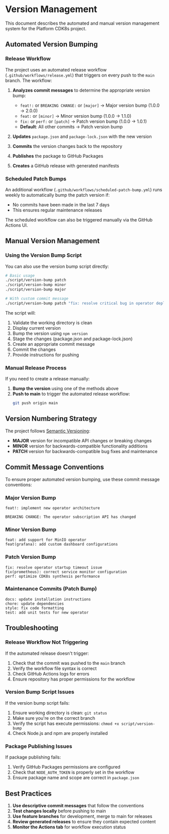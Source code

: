 # Version Management

This document describes the automated and manual version management system for the Platform CDK8s project.

## Automated Version Bumping

### Release Workflow

The project uses an automated release workflow (`.github/workflows/release.yml`) that triggers on every push to the `main` branch. The workflow:

1. **Analyzes commit messages** to determine the appropriate version bump:
   - `feat!:` or `BREAKING CHANGE:` or `[major]` → Major version bump (1.0.0 → 2.0.0)
   - `feat:` or `[minor]` → Minor version bump (1.0.0 → 1.1.0)
   - `fix:` or `perf:` or `[patch]` → Patch version bump (1.0.0 → 1.0.1)
   - **Default**: All other commits → Patch version bump

2. **Updates** `package.json` and `package-lock.json` with the new version
3. **Commits** the version changes back to the repository
4. **Publishes** the package to GitHub Packages
5. **Creates** a GitHub release with generated manifests

### Scheduled Patch Bumps

An additional workflow (`.github/workflows/scheduled-patch-bump.yml`) runs weekly to automatically bump the patch version if:

- No commits have been made in the last 7 days
- This ensures regular maintenance releases

The scheduled workflow can also be triggered manually via the GitHub Actions UI.

## Manual Version Management

### Using the Version Bump Script

You can also use the version bump script directly:

```bash
# Basic usage
./script/version-bump patch
./script/version-bump minor
./script/version-bump major

# With custom commit message
./script/version-bump patch "fix: resolve critical bug in operator deployment"
```

The script will:
1. Validate the working directory is clean
2. Display current version
3. Bump the version using `npm version`
4. Stage the changes (package.json and package-lock.json)
5. Create an appropriate commit message
6. Commit the changes
7. Provide instructions for pushing

### Manual Release Process

If you need to create a release manually:

1. **Bump the version** using one of the methods above
2. **Push to main** to trigger the automated release workflow:
   ```bash
   git push origin main
   ```

## Version Numbering Strategy

The project follows [Semantic Versioning](https://semver.org/):

- **MAJOR** version for incompatible API changes or breaking changes
- **MINOR** version for backwards-compatible functionality additions
- **PATCH** version for backwards-compatible bug fixes and maintenance

## Commit Message Conventions

To ensure proper automated version bumping, use these commit message conventions:

### Major Version Bump
```
feat!: implement new operator architecture

BREAKING CHANGE: The operator subscription API has changed
```

### Minor Version Bump
```
feat: add support for MinIO operator
feat(grafana): add custom dashboard configurations
```

### Patch Version Bump
```
fix: resolve operator startup timeout issue
fix(prometheus): correct service monitor configuration
perf: optimize CDK8s synthesis performance
```

### Maintenance Commits (Patch Bump)
```
docs: update installation instructions
chore: update dependencies
style: fix code formatting
test: add unit tests for new operator
```

## Troubleshooting

### Release Workflow Not Triggering

If the automated release doesn't trigger:

1. Check that the commit was pushed to the `main` branch
2. Verify the workflow file syntax is correct
3. Check GitHub Actions logs for errors
4. Ensure repository has proper permissions for the workflow

### Version Bump Script Issues

If the version bump script fails:

1. Ensure working directory is clean: `git status`
2. Make sure you're on the correct branch
3. Verify the script has execute permissions: `chmod +x script/version-bump`
4. Check Node.js and npm are properly installed

### Package Publishing Issues

If package publishing fails:

1. Verify GitHub Packages permissions are configured
2. Check that `NODE_AUTH_TOKEN` is properly set in the workflow
3. Ensure package name and scope are correct in `package.json`

## Best Practices

1. **Use descriptive commit messages** that follow the conventions
2. **Test changes locally** before pushing to main
3. **Use feature branches** for development, merge to main for releases
4. **Review generated releases** to ensure they contain expected content
5. **Monitor the Actions tab** for workflow execution status
